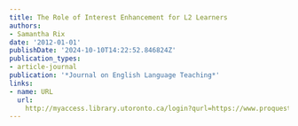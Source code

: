 ```yaml
---
title: The Role of Interest Enhancement for L2 Learners
authors:
- Samantha Rix
date: '2012-01-01'
publishDate: '2024-10-10T14:22:52.846824Z'
publication_types:
- article-journal
publication: '*Journal on English Language Teaching*'
links:
- name: URL
  url: 
    http://myaccess.library.utoronto.ca/login?qurl=https://www.proquest.com/docview/1720066194?accountid=14771&bdid=38382&_bd=vxSrVMw3ju2X3udRfoUmQez%2FW%2FM%3D
---
```

